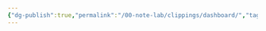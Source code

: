 ```yaml
---
{"dg-publish":true,"permalink":"/00-note-lab/clippings/dashboard/","tags":["gardenEntry"],"noteIcon":"","created":"2025-01-01T06:10:37.336+01:00","updated":"2025-01-01T06:11:11.351+01:00"}
---
```


